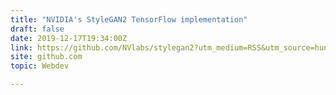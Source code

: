 ```yaml
---
title: "NVIDIA's StyleGAN2 TensorFlow implementation"
draft: false
date: 2019-12-17T19:34:00Z
link: https://github.com/NVlabs/stylegan2?utm_medium=RSS&utm_source=hune
site: github.com
topic: Webdev  

---
```

